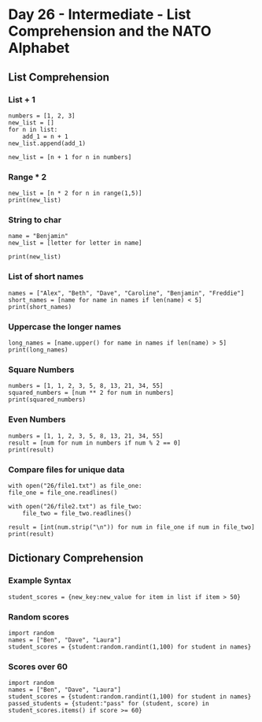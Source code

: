 # Day 26 - Intermediate - List Comprehension and the NATO Alphabet

## List Comprehension

### List + 1
    numbers = [1, 2, 3]
    new_list = []
    for n in list:
        add_1 = n + 1
    new_list.append(add_1)

    new_list = [n + 1 for n in numbers]

### Range * 2
    new_list = [n * 2 for n in range(1,5)]
    print(new_list)

### String to char
    name = "Benjamin"
    new_list = [letter for letter in name]

    print(new_list)

### List of short names
    names = ["Alex", "Beth", "Dave", "Caroline", "Benjamin", "Freddie"]
    short_names = [name for name in names if len(name) < 5]
    print(short_names)

### Uppercase the longer names
    long_names = [name.upper() for name in names if len(name) > 5]
    print(long_names)

### Square Numbers
    numbers = [1, 1, 2, 3, 5, 8, 13, 21, 34, 55]
    squared_numbers = [num ** 2 for num in numbers]
    print(squared_numbers)

### Even Numbers
    numbers = [1, 1, 2, 3, 5, 8, 13, 21, 34, 55]
    result = [num for num in numbers if num % 2 == 0]
    print(result)

### Compare files for unique data
    with open("26/file1.txt") as file_one:
    file_one = file_one.readlines()

    with open("26/file2.txt") as file_two:
        file_two = file_two.readlines()

    result = [int(num.strip("\n")) for num in file_one if num in file_two]
    print(result)

## Dictionary Comprehension

### Example Syntax
    student_scores = {new_key:new_value for item in list if item > 50}

### Random scores
    import random
    names = ["Ben", "Dave", "Laura"]
    student_scores = {student:random.randint(1,100) for student in names}

### Scores over 60
    import random
    names = ["Ben", "Dave", "Laura"]
    student_scores = {student:random.randint(1,100) for student in names}
    passed_students = {student:"pass" for (student, score) in student_scores.items() if score >= 60}
